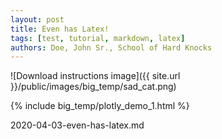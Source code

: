 ```yaml
---
layout: post
title: Even has Latex!
tags: [test, tutorial, markdown, latex]
authors: Doe, John Sr., School of Hard Knocks
---
```


![Download instructions image]({{ site.url }}/public/images/big_temp/sad_cat.png)

{% include big_temp/plotly_demo_1.html %}

2020-04-03-even-has-latex.md
